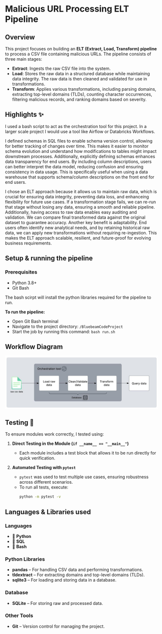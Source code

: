 # Malicious URL Processing ELT Pipeline

## Overview

This project focuses on building an **ELT (Extract, Load, Transform) pipeline** to process a CSV file containing malicious URLs. The pipeline consists of three main stages:

- **Extract**: Ingests the raw CSV file into the system.  
- **Load**: Stores the raw data in a structured database while maintaining data integrity. The raw data is then cleaned and validated for use in transformations.
- **Transform**: Applies various transformations, including parsing domains, extracting top-level domains (TLDs), counting character occurrences, filtering malicious records, and ranking domains based on severity.

## Highlights ✨

I used a bash script to act as the orchestration tool for this project. In a larger scale project I would use a tool like Airflow or Databricks Workflows.

I defined schemas in SQL files to enable schema version control, allowing for better tracking of changes over time. This makes it easier to monitor schema evolution and understand how modifications to tables might impact downstream processes. Additionally, explicitly defining schemas enhances data transparency for end users. By including column descriptions, users can better interpret the data model, reducing confusion and ensuring consistency in data usage. This is specifically useful when using a data warehouse that supports schema/column descriptions on the front end for end users.

I chose an ELT approach because it allows us to maintain raw data, which is crucial for ensuring data integrity, preventing data loss, and enhanceing flexibility for future use cases. If a transformation stage fails, we can re-run that stage without losing any data, ensuring a smooth and reliable pipeline. Additionally, having access to raw data enables easy auditing and validation. We can compare final transformed data against the original dataset to guarantee accuracy. Another key benefit is adaptability. End users often identify new analytical needs, and by retaining historical raw data, we can apply new transformations without requiring re-ingestion. This makes the ELT approach scalable, resilient, and future-proof for evolving business requirements.

## Setup & running the pipeline
### Prerequisites
- Python 3.8+
- Git Bash

The bash scirpt will install the python libraries required for the pipeline to run.

**To run the pipeline:**  
- Open Git Bash terminal  
- Navigate to the project directory:        `/BluebeamCodeProject` 
- Start the job by running this command:    `bash run.sh`

## Workflow Diagram
![alt text](diagrams/BluebeamProjectDiagram.jpeg)

## Testing 🧪
To ensure modules work correctly, I tested using:
1. **Direct Testing in the Module (`if __name__ == "__main__"`)**  
   - Each module includes a test block that allows it to be run directly for quick verification.

2. **Automated Testing with `pytest`**  
   - `pytest` was used to test multiple use cases, ensuring robustness across different scenarios.  
   - To run all tests, execute:  
     ```sh
     python -m pytest -v
     ```

## Languages & Libraries used
### **Languages**  
- 🐍 **Python**
- 📄 **SQL**
- 🐧 **Bash**

### **Python Libraries**  
- **pandas** – For handling CSV data and performing transformations.  
- **tldextract** – For extracting domains and top-level domains (TLDs).  
- **sqlite3** – For loading and storing data in a database.  

### **Database**  
- **SQLite** – For storing raw and processed data.  

### **Other Tools**  
- **Git** – Version control for managing the project.  